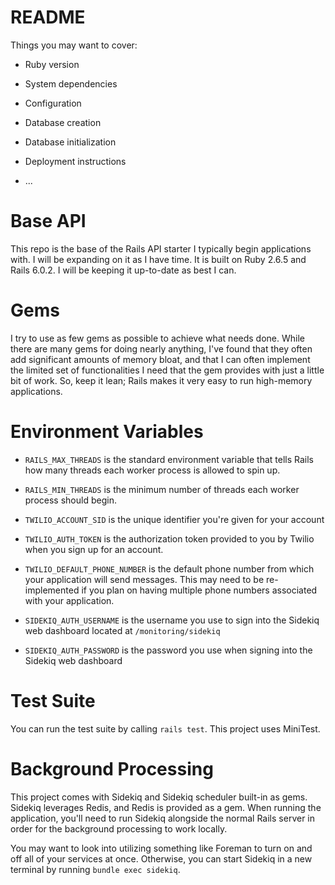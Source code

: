 # README

Things you may want to cover:

* Ruby version

* System dependencies

* Configuration

* Database creation

* Database initialization

* Deployment instructions

* ...

# Base API

This repo is the base of the Rails API starter I typically begin applications with. I will be expanding on it as I have time. It is built on Ruby 2.6.5 and Rails 6.0.2. I will be keeping it up-to-date as best I can.

# Gems

I try to use as few gems as possible to achieve what needs done. While there are many gems for doing nearly anything, I've found that they often add significant amounts of memory bloat, and that I can often implement the limited set of functionalities I need that the gem provides with just a little bit of work. So, keep it lean; Rails makes it very easy to run high-memory applications.

# Environment Variables

* `RAILS_MAX_THREADS` is the standard environment variable that tells Rails how many threads each worker process is allowed to spin up.

* `RAILS_MIN_THREADS` is the minimum number of threads each worker process should begin.

* `TWILIO_ACCOUNT_SID` is the unique identifier you're given for your account

* `TWILIO_AUTH_TOKEN` is the authorization token provided to you by Twilio when you sign up for an account.

* `TWILIO_DEFAULT_PHONE_NUMBER` is the default phone number from which your application will send messages. This may need to be re-implemented if you plan on having multiple phone numbers associated with your application.

* `SIDEKIQ_AUTH_USERNAME` is the username you use to sign into the Sidekiq web dashboard located at `/monitoring/sidekiq`

* `SIDEKIQ_AUTH_PASSWORD` is the password you use when signing into the Sidekiq web dashboard

# Test Suite

You can run the test suite by calling `rails test`. This project uses MiniTest.

# Background Processing

This project comes with Sidekiq and Sidekiq scheduler built-in as gems. Sidekiq leverages Redis, and Redis is provided as a gem. When running the application, you'll need to run Sidekiq alongside the normal Rails server in order for the background processing to work locally.

You may want to look into utilizing something like Foreman to turn on and off all of your services at once. Otherwise, you can start Sidekiq in a new terminal by running `bundle exec sidekiq`.
